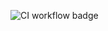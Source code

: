 ![CI workflow badge](https://github.com/taylorjg/print-puz-react-vite/actions/workflows/ci.yml/badge.svg)
